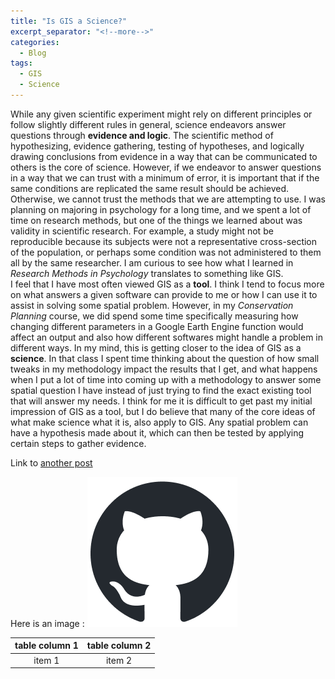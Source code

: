 ```yaml
---
title: "Is GIS a Science?"
excerpt_separator: "<!--more-->"
categories:
  - Blog
tags:
  - GIS
  - Science
---
```



While any given scientific experiment might rely on different principles or follow slightly different rules in general, science endeavors answer questions through **evidence and logic**. The scientific method of hypothesizing, evidence gathering, testing of hypotheses, and logically drawing conclusions from evidence in a way that can be communicated to others is the core of science. However, if we endeavor to answer questions in a way that we can trust with a minimum of error, it is important that if the same conditions are replicated the same result should be achieved. Otherwise, we cannot trust the methods that we are attempting to use. I was planning on majoring in psychology for a long time, and we spent a lot of time on research methods, but one of the things we learned about was validity in scientific research. For example, a study might not be reproducible because its subjects were not a representative cross-section of the population, or perhaps some condition was not administered to them all by the same researcher. I am curious to see how what I learned in *Research Methods in Psychology* translates to something like GIS. \
I feel that I have most often viewed GIS as a **tool**. I think I tend to focus more on what answers a given software can provide to me or how I can use it to assist in solving some spatial problem. However, in my *Conservation Planning* course, we did spend some time specifically measuring how changing different parameters in a Google Earth Engine function would affect an output and also how different softwares might handle a problem in different ways. In my mind, this is getting closer to the idea of GIS as a **science**. In that class I spent time thinking about the question of how small tweaks in my methodology impact the results that I get, and what happens when I put a lot of time into coming up with a methodology to answer some spatial question I have instead of just trying to find the exact existing tool that will answer my needs. I think for me it is difficult to get past my initial impression of GIS as a tool, but I do believe that many of the core ideas of what make science what it is, also apply to GIS. Any spatial problem can have a hypothesis made about it, which can then be tested by applying certain steps to gather evidence. 

Link to [another post](/blog/post-notice/)


Here is an image : ![Github Logo](/assets/images/github-mark.png)

| table column 1 | table column 2 |
| :--------: | :-----: |
| item 1 | item 2 |
